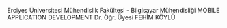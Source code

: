 Erciyes Üniversitesi
Mühendislik Fakültesi - Bilgisayar Mühendisliği
MOBILE APPLICATION DEVELOPMENT
Dr. Öğr. Üyesi FEHİM KÖYLÜ
